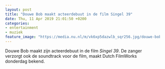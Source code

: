 ```yaml
---
layout: post
title: "Douwe Bob maakt acteerdebuut in de film Singel 39"
date: Thu, 11 Apr 2019 21:01:50 +0200
categories: 
- entertainment 
- muziek 
feature_image: "https://media.nu.nl/m/vk6xp5dazwlb_sqr256.jpg/douwe-bob-maakt-acteerdebuut-in-de-film-singel-39.jpg"
---
```


Douwe Bob maakt zijn acteerdebuut in de film <em>Singel 39</em>. De zanger verzorgt ook de soundtrack voor de film, maakt Dutch FilmWorks donderdag bekend.
